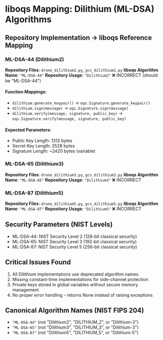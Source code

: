 # liboqs Mapping: Dilithium (ML-DSA) Algorithms

## Repository Implementation → liboqs Reference Mapping

### ML-DSA-44 (Dilithium2)
**Repository Files**: `drone_dilithium2.py`, `gcs_dilithium2.py`
**liboqs Algorithm Name**: `"ML-DSA-44"`
**Repository Usage**: `"Dilithium2"` ❌ INCORRECT (should be "ML-DSA-44")

#### Function Mappings:
- `dilithium.generate_keypair()` → `oqs.Signature.generate_keypair()`
- `dilithium.sign(message)` → `oqs.Signature.sign(message)`
- `dilithium.verify(message, signature, public_key)` → `oqs.Signature.verify(message, signature, public_key)`

#### Expected Parameters:
- Public Key Length: 1312 bytes
- Secret Key Length: 2528 bytes
- Signature Length: ~2420 bytes (variable)

### ML-DSA-65 (Dilithium3)
**Repository Files**: `drone_dilithium3.py`, `gcs_dilithium3.py`
**liboqs Algorithm Name**: `"ML-DSA-65"`
**Repository Usage**: `"Dilithium3"` ❌ INCORRECT

### ML-DSA-87 (Dilithium5)
**Repository Files**: `drone_dilithium5.py`, `gcs_dilithium5.py`
**liboqs Algorithm Name**: `"ML-DSA-87"`
**Repository Usage**: `"Dilithium5"` ❌ INCORRECT

## Security Parameters (NIST Levels)
- ML-DSA-44: NIST Security Level 2 (128-bit classical security)
- ML-DSA-65: NIST Security Level 3 (192-bit classical security)
- ML-DSA-87: NIST Security Level 5 (256-bit classical security)

## Critical Issues Found
1. All Dilithium implementations use deprecated algorithm names
2. Missing constant-time implementations for side-channel protection
3. Private keys stored in global variables without secure memory management
4. No proper error handling - returns None instead of raising exceptions

## Canonical Algorithm Names (NIST FIPS 204)
- `"ML-DSA-44"` (not "Dilithium2", "DILITHIUM_2", or "Dilithium-2")
- `"ML-DSA-65"` (not "Dilithium3", "DILITHIUM_3", or "Dilithium-3")
- `"ML-DSA-87"` (not "Dilithium5", "DILITHIUM_5", or "Dilithium-5")
